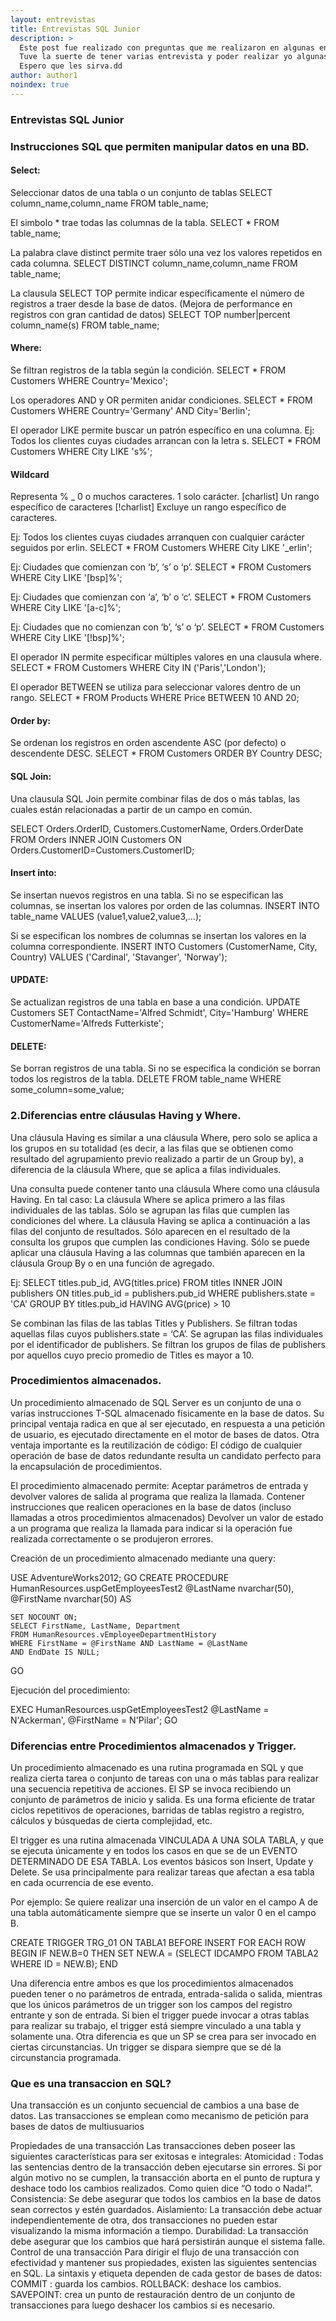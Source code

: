 ```yaml
---
layout: entrevistas
title: Entrevistas SQL Junior
description: >
  Este post fue realizado con preguntas que me realizaron en algunas entrevistas y otras que les realizaron a algunos amigos. El objetivo de este post es refrescar algunos conocimientos que vamos perdiendo y por otra parte si es que nunca escuchaste algún de estos conceptos que los puedas aprender e implementar en tu trabajo.
  Tuve la suerte de tener varias entrevista y poder realizar yo algunas entrevistas, creo que lo más importante al margen del puesto a aspirar es poder llevarte algún aprendizaje nuevo, tanto del lado del entrevistado como del entrevistador.
  Espero que les sirva.dd
author: author1
noindex: true
---
```


### Entrevistas SQL Junior

### Instrucciones SQL que permiten manipular datos en una BD.

#### Select: 
Seleccionar datos de una tabla o un conjunto de tablas
SELECT column_name,column_name
FROM table_name;

El simbolo * trae todas las columnas de la tabla.
SELECT * FROM table_name;

La palabra clave distinct permite traer sólo una vez los valores repetidos en cada columna.
SELECT DISTINCT column_name,column_name
FROM table_name;

La clausula SELECT TOP permite indicar específicamente el número de registros a traer desde la base de datos. (Mejora de performance en registros con gran cantidad de datos)
SELECT TOP number|percent column_name(s)
FROM table_name;


#### Where:
Se filtran registros de la tabla según la condición.
SELECT * FROM Customers
WHERE Country='Mexico';

Los operadores AND y OR permiten anidar condiciones.
SELECT * FROM Customers
WHERE Country='Germany'
AND City='Berlin';

El operador LIKE permite buscar un patrón específico en una columna.
Ej: Todos los clientes cuyas ciudades arrancan con la letra s.
SELECT * FROM Customers
WHERE City LIKE 's%';



#### Wildcard
Representa
%
_
0 o muchos caracteres.
1 solo carácter.
[charlist]
Un rango específico de caracteres
[!charlist]
Excluye un rango específico de caracteres.

Ej: Todos los clientes cuyas ciudades arranquen con cualquier carácter seguidos por erlin.
SELECT * FROM Customers
WHERE City LIKE '_erlin';

Ej: Ciudades que comienzan con ‘b’, ‘s’ o ‘p’. 
SELECT * FROM Customers
WHERE City LIKE '[bsp]%';

Ej: Ciudades que comienzan con ‘a’, ‘b’ o ‘c’.
SELECT * FROM Customers
WHERE City LIKE '[a-c]%';

Ej: Ciudades que no comienzan con ‘b’, ‘s’ o ‘p’.
SELECT * FROM Customers
WHERE City LIKE '[!bsp]%';

El operador IN permite especificar múltiples valores en una clausula where.
SELECT * FROM Customers
WHERE City IN ('Paris','London');

El operador BETWEEN se utiliza para seleccionar valores dentro de un rango.
SELECT * FROM Products
WHERE Price BETWEEN 10 AND 20;



#### Order by:
Se ordenan los registros en orden ascendente ASC (por defecto)  o descendente DESC.
SELECT * FROM Customers
ORDER BY Country DESC;

#### SQL Join:
Una clausula SQL Join permite combinar filas de dos o más tablas, las cuales están relacionadas a partir de un campo en común.

SELECT Orders.OrderID, Customers.CustomerName, Orders.OrderDate
FROM Orders
INNER JOIN Customers
ON Orders.CustomerID=Customers.CustomerID;

#### Insert into:
Se insertan nuevos registros en una tabla.
Si no se especifican las columnas, se insertan los valores por orden de las columnas.
INSERT INTO table_name
VALUES (value1,value2,value3,...);

Si se especifican los nombres de columnas se insertan los valores en la columna correspondiente.
INSERT INTO Customers (CustomerName, City, Country)
VALUES ('Cardinal', 'Stavanger', 'Norway');

#### UPDATE:
Se actualizan registros de una tabla en base a una condición.
UPDATE Customers
SET ContactName='Alfred Schmidt', City='Hamburg'
WHERE CustomerName='Alfreds Futterkiste';

#### DELETE:
Se borran registros de una tabla.
Si no se especifica la condición se borran todos los registros de la tabla.
DELETE FROM table_name
WHERE some_column=some_value;



### 2.Diferencias entre cláusulas Having y Where.

Una cláusula Having es similar a una cláusula Where, pero solo se aplica a los grupos en su totalidad (es decir, a las filas que se obtienen como resultado del agrupamiento previo realizado a partir de un Group by), a diferencia de la cláusula Where, que se aplica a filas individuales.

Una consulta puede contener tanto una cláusula Where como una cláusula Having.
En tal caso:
La cláusula Where se aplica primero a las filas individuales de las tablas. Sólo se agrupan las filas que cumplen las condiciones del where.
La cláusula Having se aplica a continuación a las filas del conjunto de resultados. Sólo aparecen en el resultado de la consulta los grupos que cumplen las condiciones Having. Sólo se puede aplicar una cláusula Having a las columnas que también aparecen en la cláusula Group By o en una función de agregado.

Ej:
SELECT titles.pub_id, AVG(titles.price)
FROM titles INNER JOIN publishers
   ON titles.pub_id = publishers.pub_id
WHERE publishers.state = 'CA'
GROUP BY titles.pub_id
HAVING AVG(price) > 10

Se combinan las filas de las tablas Titles y Publishers.
Se filtran todas aquellas filas cuyos publishers.state = ‘CA’.
Se agrupan las filas individuales por el identificador de publishers.
Se filtran los grupos de filas de publishers por aquellos cuyo precio promedio de Titles es mayor a 10.  



### Procedimientos almacenados.

Un procedimiento almacenado de SQL Server es un conjunto de una o varias instrucciones T-SQL almacenado físicamente en la base de datos. Su principal ventaja radica en que al ser ejecutado, en respuesta a una petición de usuario, es ejecutado directamente en el motor de bases de datos.
Otra ventaja importante es la reutilización de código: El código de cualquier operación de base de datos redundante resulta un candidato perfecto para la encapsulación de procedimientos.

El procedimiento almacenado permite:
Aceptar parámetros de entrada y devolver valores de salida al programa que realiza la llamada.
Contener instrucciones que realicen operaciones en la base de datos (incluso llamadas a otros procedimientos almacenados)
Devolver un valor de estado a un programa que realiza la llamada para indicar si la operación fue realizada correctamente o se produjeron errores.


Creación de un procedimiento almacenado mediante una query:

USE AdventureWorks2012;
GO
CREATE PROCEDURE HumanResources.uspGetEmployeesTest2 
    @LastName nvarchar(50), 
    @FirstName nvarchar(50) 
AS 

    SET NOCOUNT ON;
    SELECT FirstName, LastName, Department
    FROM HumanResources.vEmployeeDepartmentHistory
    WHERE FirstName = @FirstName AND LastName = @LastName
    AND EndDate IS NULL;
GO

Ejecución del procedimiento:

EXEC HumanResources.uspGetEmployeesTest2 @LastName = N'Ackerman', @FirstName = N'Pilar';
GO



### Diferencias entre Procedimientos almacenados y Trigger.

Un procedimiento almacenado es una rutina programada en SQL y que realiza cierta tarea o conjunto de tareas con una o más tablas para realizar una secuencia repetitiva de acciones. El SP se invoca recibiendo un conjunto de parámetros de inicio y salida. Es una forma eficiente de tratar ciclos repetitivos de operaciones, barridas de tablas registro a registro, cálculos y búsquedas de cierta complejidad, etc.

El trigger es una rutina almacenada VINCULADA A UNA SOLA TABLA, y que se ejecuta únicamente y en todos los casos en que se de un EVENTO DETERMINADO DE ESA TABLA. Los eventos básicos son Insert, Update y Delete. Se usa principalmente para realizar tareas que afectan a esa tabla en cada ocurrencia de ese evento.

Por ejemplo: Se quiere realizar una inserción de un valor en el campo A de una tabla automáticamente siempre que se inserte un valor 0 en el campo B.

CREATE TRIGGER TRG_01 ON TABLA1 BEFORE INSERT FOR EACH ROW
BEGIN
IF NEW.B=0 THEN SET NEW.A = (SELECT IDCAMPO FROM TABLA2 WHERE ID = NEW.B); 
END


Una diferencia entre ambos es que los procedimientos almacenados pueden tener o no parámetros de entrada, entrada-salida o salida, mientras que los únicos parámetros de un trigger son los campos del registro entrante y son de entrada.
Si bien el trigger puede invocar a otras tablas para realizar su trabajo, el trigger está siempre vinculado a una tabla y solamente una.
Otra diferencia es que un SP se crea para ser invocado en ciertas circunstancias. Un trigger se dispara siempre que se dé la circunstancia programada.




### Que es una transaccion en SQL?
Una transacción es un conjunto secuencial  de cambios a una base de datos. Las transacciones se emplean como mecanismo de petición para bases de datos de multiusuarios

Propiedades de una transacción
Las transacciones deben poseer las siguientes características para ser exitosas e integrales:
Atomicidad : Todas las sentencias dentro de la transacción deben ejecutarse sin errores. Si por algún motivo no se cumplen, la transacción aborta en el punto de ruptura y deshace todo los cambios realizados. Como quien dice “O todo o Nada!”.
Consistencia: Se debe asegurar que todos los cambios en la base de datos sean correctos y estén guardados.
Aislamiento: La transacción debe actuar independientemente de otra, dos transacciones no pueden estar visualizando la misma información a tiempo.
Durabilidad: La transacción debe asegurar que los cambios que hará persistirán aunque el sistema falle.
Control de una transacción
Para dirigir el flujo de una transacción con efectividad y mantener sus propiedades, existen las siguientes sentencias en SQL. La sintaxis y etiqueta dependen de cada gestor de bases de datos:
COMMIT : guarda los cambios.
ROLLBACK: deshace los cambios.
SAVEPOINT: crea un punto de restauración dentro de un conjunto de transacciones para luego deshacer los cambios si es necesario.
